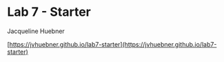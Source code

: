 # Lab 7 - Starter

Jacqueline Huebner

[https://jvhuebner.github.io/lab7-starter](https://jvhuebner.github.io/lab7-starter)

